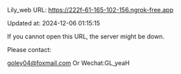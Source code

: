 Lily_web URL: https://222f-61-165-102-156.ngrok-free.app

Updated at: 2024-12-06 01:15:15

If you cannot open this URL, the server might be down.

Please contact: 

goley04@foxmail.com Or Wechat:GL_yeaH